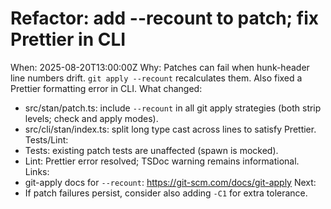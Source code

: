 # Refactor: add --recount to patch; fix Prettier in CLI

When: 2025-08-20T13:00:00Z
Why: Patches can fail when hunk-header line numbers drift. `git apply --recount` recalculates them. Also fixed a Prettier formatting error in CLI.
What changed:

- src/stan/patch.ts: include `--recount` in all git apply strategies (both strip levels; check and apply modes).
- src/cli/stan/index.ts: split long type cast across lines to satisfy Prettier.
  Tests/Lint:
- Tests: existing patch tests are unaffected (spawn is mocked).
- Lint: Prettier error resolved; TSDoc warning remains informational.
  Links:
- git-apply docs for `--recount`: https://git-scm.com/docs/git-apply
  Next:
- If patch failures persist, consider also adding `-C1` for extra tolerance.
